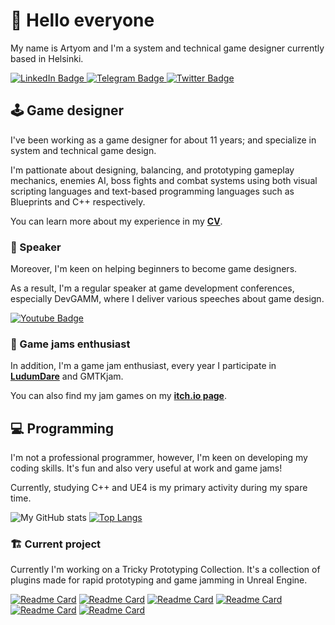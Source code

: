 # 👋 Hello everyone

My name is Artyom and I'm a system and technical game designer currently based in Helsinki.

<div id="badges">
  <a href="https://www.linkedin.com/in/trickyfatcat/?locale=en_US">
    <img src="https://img.shields.io/badge/LinkedIn-blue?style=for-the-badge&logo=linkedin&logoColor=white" alt="LinkedIn Badge"/>
  </a>
    <a href="https://t.me/Tricky_Fat_Cat">
    <img src="https://img.shields.io/badge/Telegram-white?style=for-the-badge&logo=telegram&logoColor=white" alt="Telegram Badge"/>
  </a>
  <a href="https://twitter.com/tricky_fat_cat">
    <img src="https://img.shields.io/badge/Twitter-blue?style=for-the-badge&logo=twitter&logoColor=white" alt="Twitter Badge"/>
  </a>
</div>

## 🕹️ Game designer

I've been working as a game designer for about 11 years; and specialize in system and technical game design.

I'm pattionate about designing, balancing, and prototyping gameplay mechanics, enemies AI, boss fights and combat systems using both visual scripting languages and text-based programming languages such as Blueprints and C++ respectively.

You can learn more about my experience in my [**CV**](https://drive.google.com/file/d/1cWguLDwXgFBUwuQruIbkiXVI8ffUWL8N/view?usp=sharing).

### :loudspeaker: Speaker

Moreover, I'm keen on helping beginners to become game designers.

As a result, I'm a regular speaker at game development conferences, especially DevGAMM, where I deliver various speeches about game design.

<div>
   <a href="https://www.youtube.com/playlist?list=PLcDX4SqmBXSaU2gT3GPxh41Jmy2HMpeLX">
    <img src="https://img.shields.io/badge/My Speeches-red?style=for-the-badge&logo=youtube&logoColor=white" alt="Youtube Badge"/>
  </a>
</div>

### :space_invader: Game jams enthusiast

In addition, I'm a game jam enthusiast, every year I participate in [**LudumDare**](https://ldjam.com/users/tricky-fat-cat/games) and GMTKjam.

You can also find my jam games on my [**itch.io page**](https://tricky-fat-cat.itch.io/).

## 💻 Programming

I'm not a professional programmer, however, I'm keen on developing my coding skills. It's fun and also very useful at work and game jams!

Currently, studying C++ and UE4 is my primary activity during my spare time.

![My GitHub stats](https://github-readme-stats.vercel.app/api?username=TrickyFatCat&show_icons=true&theme=radical&line_height=27)
[![Top Langs](https://github-readme-stats.vercel.app/api/top-langs/?username=TrickyFatCat&theme=radical&langs_count=3)](https://github.com/TrickyFatCat/github-readme-stats)

### :building_construction:	Current project

Currently I'm working on a Tricky Prototyping Collection. It's a collection of plugins made for rapid prototyping and game jamming in Unreal Engine.

[![Readme Card](https://github-readme-stats.vercel.app/api/pin/?username=TrickyFatCat&repo=TrickyAnimationComponents&theme=radical)](https://github.com/TrickyFatCat/TrickyAnimationComponents) [![Readme Card](https://github-readme-stats.vercel.app/api/pin/?username=TrickyFatCat&repo=TrickyInteractionSystem&theme=radical)](https://github.com/TrickyFatCat/TrickyInteractionSystem)
[![Readme Card](https://github-readme-stats.vercel.app/api/pin/?username=TrickyFatCat&repo=TrickyKeyringSystem&theme=radical)](https://github.com/TrickyFatCat/TrickyKeyringSystem) [![Readme Card](https://github-readme-stats.vercel.app/api/pin/?username=TrickyFatCat&repo=TrickyGameMode&theme=radical)](https://github.com/TrickyFatCat/TrickyGameMode)
[![Readme Card](https://github-readme-stats.vercel.app/api/pin/?username=TrickyFatCat&repo=TrickyFunctionLibrary&theme=radical)](https://github.com/TrickyFatCat/TrickyFunctionLibrary) [![Readme Card](https://github-readme-stats.vercel.app/api/pin/?username=TrickyFatCat&repo=TrickyEntityResources&theme=radical)](https://github.com/TrickyFatCat/TrickyEntityResources)
